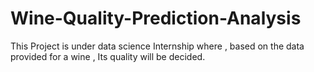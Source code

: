 # Wine-Quality-Prediction-Analysis
This Project is under data science Internship where , based on the data provided for a wine , Its quality will be decided.
